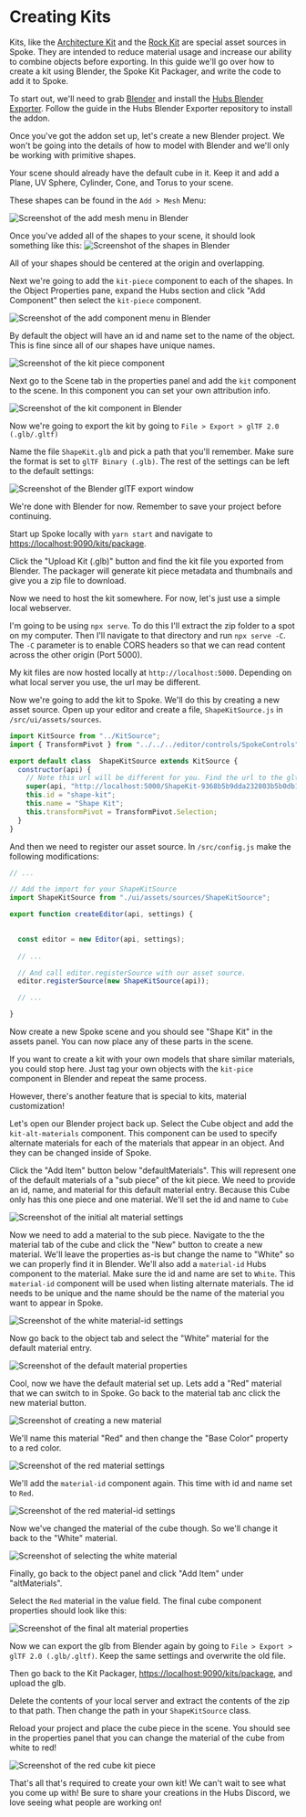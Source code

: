 # Creating Kits

Kits, like the [Architecture Kit](https://github.com/MozillaReality/hubs-architecture-kit) and the [Rock Kit](https://github.com/MozillaReality/hubs-rock-kit) are special asset sources in Spoke. They are intended to reduce material usage and increase our ability to combine objects before exporting. In this guide we'll go over how to create a kit using Blender, the Spoke Kit Packager, and write the code to add it to Spoke.

To start out, we'll need to grab [Blender](https://www.blender.org/) and install the [Hubs Blender Exporter](https://github.com/MozillaReality/hubs-blender-exporter). Follow the guide in the Hubs Blender Exporter repository to install the addon.

Once you've got the addon set up, let's create a new Blender project. We won't be going into the details of how to model with Blender and we'll only be working with primitive shapes.

Your scene should already have the default cube in it. Keep it and add a Plane, UV Sphere, Cylinder, Cone, and Torus to your scene.

These shapes can be found in the `Add > Mesh` Menu:

![Screenshot of the add mesh menu in Blender](./assets/blender-add-mesh.png "Add Mesh")

Once you've added all of the shapes to your scene, it should look something like this:
![Screenshot of the shapes in Blender](./assets/blender-kit-scene.png)

All of your shapes should be centered at the origin and overlapping.

Next we're going to add the `kit-piece` component to each of the shapes. In the Object Properties pane, expand the Hubs section and click "Add Component" then select the `kit-piece` component.

![Screenshot of the add component menu in Blender](./assets/blender-kit-piece.png)

By default the object will have an id and name set to the name of the object. This is fine since all of our shapes have unique names.

![Screenshot of the kit piece component](./assets/blender-kit-piece-properties.png)

Next go to the Scene tab in the properties panel and add the `kit` component to the scene. In this component you can set your own attribution info.

![Screenshot of the kit component in Blender](./assets/blender-kit-component.png)

Now we're going to export the kit by going to `File > Export > glTF 2.0 (.glb/.gltf)`

Name the file `ShapeKit.glb` and pick a path that you'll remember. Make sure the format is set to `glTF Binary (.glb)`. The rest of the settings can be left to the default settings:

![Screenshot of the Blender glTF export window](./assets/blender-export-kit.png)

We're done with Blender for now. Remember to save your project before continuing.

Start up Spoke locally with `yarn start` and navigate to [https://localhost:9090/kits/package](https://localhost:9090/kits/package).

Click the "Upload Kit (.glb)" button and find the kit file you exported from Blender. The packager will generate kit piece metadata and thumbnails and give you a zip file to download.

Now we need to host the kit somewhere. For now, let's just use a simple local webserver.

I'm going to be using `npx serve`. To do this I'll extract the zip folder to a spot on my computer. Then I'll navigate to that directory and run `npx serve -C`. The `-C` parameter is to enable CORS headers so that we can read content across the other origin (Port 5000).

My kit files are now hosted locally at `http://localhost:5000`. Depending on what local server you use, the url may be different.

Now we're going to add the kit to Spoke. We'll do this by creating a new asset source. Open up your editor and create a file, `ShapeKitSource.js` in `/src/ui/assets/sources`.

```js
import KitSource from "../KitSource";
import { TransformPivot } from "../../../editor/controls/SpokeControls";

export default class  ShapeKitSource extends KitSource {
  constructor(api) {
    // Note this url will be different for you. Find the url to the gltf on your local server and paste it here
    super(api, "http://localhost:5000/ShapeKit-9368b5b9dda232803b5b0db11b2dea4074a16d22.gltf");
    this.id = "shape-kit";
    this.name = "Shape Kit";
    this.transformPivot = TransformPivot.Selection;
  }
}
```

And then we need to register our asset source. In `/src/config.js` make the following modifications:

```js
// ...

// Add the import for your ShapeKitSource
import ShapeKitSource from "./ui/assets/sources/ShapeKitSource";

export function createEditor(api, settings) {
  

  const editor = new Editor(api, settings);
  
  // ...

  // And call editor.registerSource with our asset source.
  editor.registerSource(new ShapeKitSource(api));

  // ...

}
```

Now create a new Spoke scene and you should see "Shape Kit" in the assets panel. You can now place any of these parts in the scene.

If you want to create a kit with your own models that share similar materials, you could stop here. Just tag your own objects with the `kit-pice` component in Blender and repeat the same process.

However, there's another feature that is special to kits, material customization!

Let's open our Blender project back up. Select the Cube object and add the `kit-alt-materials` component. This component can be used to specify alternate materials for each of the materials that appear in an object. And they can be changed inside of Spoke.

Click the "Add Item" button below "defaultMaterials". This will represent one of the default materials of a "sub piece" of the kit piece. We need to provide an id, name, and material for this default material entry. Because this Cube only has this one piece and one material. We'll set the id and name to `Cube`

![Screenshot of the initial alt material settings](./assets/blender-initial-alt-materials.png)

Now we need to add a material to the sub piece. Navigate to the the material tab of the cube and click the "New" button to create a new material. We'll leave the properties as-is but change the name to "White" so we can properly find it in Blender. We'll also add a `material-id` Hubs component to the material. Make sure the id and name are set to `White`. This `material-id` component will be used when listing alternate materials. The id needs to be unique and the name should be the name of the material you want to appear in Spoke.

![Screenshot of the white material-id settings](./assets/blender-white-material-id.png)

Now go back to the object tab and select the "White" material for the default material entry.

![Screenshot of the default material properties](./assets/blender-default-material.png)

Cool, now we have the default material set up. Lets add a "Red" material that we can switch to in Spoke. Go back to the material tab anc click the new material button.

![Screenshot of creating a new material](./assets/blender-new-material.png)

We'll name this material "Red" and then change the "Base Color" property to a red color.

![Screenshot of the red material settings](./assets/blender-red-material.png)

We'll add the `material-id` component again. This time with id and name set to `Red`.

![Screenshot of the red material-id settings](./assets/blender-red-material-id.png)

Now we've changed the material of the cube though. So we'll change it back to the "White" material.

![Screenshot of selecting the white material](./assets/blender-select-material.png)

Finally, go back to the object panel and click "Add Item" under "altMaterials".

Select the `Red` material in the value field. The final cube component properties should look like this:

![Screenshot of the final alt material properties](./assets/blender-alt-materials.png)

Now we can export the glb from Blender again by going to `File > Export > glTF 2.0 (.glb/.gltf)`. Keep the same settings and overwrite the old file.

Then go back to the Kit Packager, [https://localhost:9090/kits/package](https://localhost:9090/kits/package), and upload the glb.

Delete the contents of your local server and extract the contents of the zip to that path. Then change the path in your `ShapeKitSource` class.

Reload your project and place the cube piece in the scene. You should see in the properties panel that you can change the material of the cube from white to red!

![Screenshot of the red cube kit piece](./assets/spoke-kit-alt-materials.png)

That's all that's required to create your own kit! We can't wait to see what you come up with! Be sure to share your creations in the Hubs Discord, we love seeing what people are working on!
